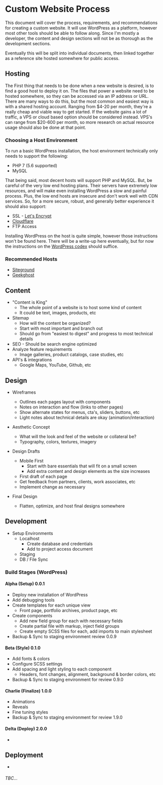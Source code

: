 # Custom Website Process

This document will cover the process, requirements, and recommendations for creating a custom website.  It will use WordPress as a platform, however most other tools should be able to follow along.  Since I'm mostly a developer, the content and design sections will not be as thorough as the development sections.

Eventually this will be split into individual documents, then linked together as a reference site hosted somewhere for public access.

## Hosting

The First thing that needs to be done when a new website is desired, is to find a good host to deploy it on.  The files that power a website need to be hosted somewhere, so they can be accessed via an IP address or URL.  There are many ways to do this, but the most common and easiest way is with a shared hosting account.  Ranging from $4-20 per month, they're a really cheap and viable way to get started.  If the website gains a lot of traffic, a VPS or cloud based option should be considered instead.  VPS's can range from \$20-600 per month, so more research on actual resource usage should also be done at that point.

### Choosing a Host Environment

To run a basic WordPress installation, the host environment technically only needs to support the following:

* PHP 7 (5.6 supported)
* MySQL

That being said, most decent hosts will support PHP and MySQL.  But, be careful of the very low end hosting plans.  Their servers have extremely low resources, and will make even installing WordPress a slow and painful process.  Plus, the low end hosts are insecure and don't work well with CDN services.  So, for a more secure, robust, and generally better experience it should also support:

* SSL - [Let's Encrypt](https://letsencrypt.org/)
* [Cloudflare](https://www.cloudflare.com/)
* FTP Access

Installing WordPress on the host is quite simple, however those instructions won't be found here.  There will be a write-up here eventually, but for now the instructions on the [WordPress codex](https://codex.wordpress.org/Installing_WordPress) should suffice.

### Recommended Hosts

* [Siteground](https://www.siteground.com/)
* [Geekghost](http://geekghost.net/)




## Content

* "Content is King"
  * The whole point of a website is to host some kind of content
  * It could be text, images, products, etc
* Sitemap
  * How will the content be organized?
  * Start with most important and branch out
  * Should go from "easiest to digest" and progress to most technical details
* SEO - Should be search engine optimized
* Analyze feature requirements
  * Image galleries, product catalogs, case studies, etc
* API's & integrations
  * Google Maps, YouTube, Github, etc





## Design

* Wireframes

  * Outlines each pages layout with components
  * Notes on interaction and flow (links to other pages)
  * Show alternate states for menus, cta's, sliders, buttons, etc
  * Light notes about technical details are okay (animation/interaction)

* Aesthetic Concept

  * What will the look and feel of the website or collateral be?
  * Typography, colors, textures, imagery

* Design Drafts

  - Mobile First
    - Start with bare essentials that will fit on a small screen
    - Add extra content and design elements as the size increases

  * First draft of each page
  * Get feedback from partners, clients, work associates, etc
  * Implement change as necessary

* Final Design

  * Flatten, optimize, and host final designs somewhere





## Development

* Setup Environments
  * Localhost
    * Create database and credentials
    * Add to project access document
  * Staging
  * DB / File Sync

### Build Stages (WordPress)

#### Alpha (Setup) 0.0.1

* Deploy new installation of WordPress
* Add debugging tools
* Create templates for each unique view
  * Front page, portfolio archives, product page, etc
* Create components
  * Add new field group for each with necessary fields
  * Create partial file with markup, inject field groups
  * Create empty SCSS files for each, add imports to main stylesheet
* Backup & Sync to staging environment review 0.0.9

#### Beta (Style) 0.1.0

* Add fonts & colors
* Configure SCSS settings
* Add spacing and light styling to each component
  * Headers, font changes, alignment, background & border colors, etc
* Backup & Sync to staging environment for review 0.9.0

#### Charlie (Finalize) 1.0.0

* Animations
* Reveals
* Fine tuning styles
* Backup & Sync to staging environment for review 1.9.0

#### Delta (Deploy) 2.0.0

* ​

## Deployment

* ​

###### TBC...
